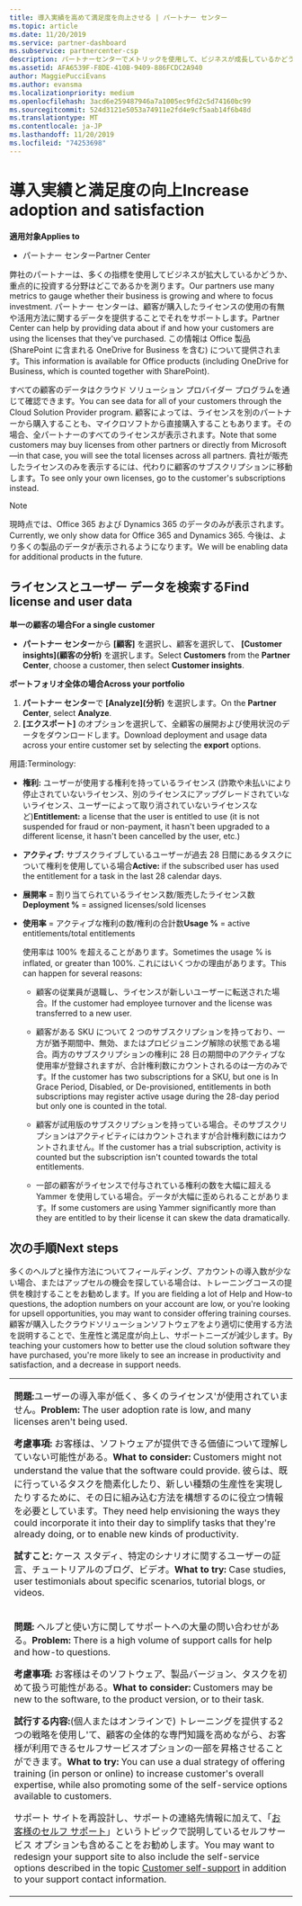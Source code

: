 ```yaml
---
title: 導入実績を高めて満足度を向上させる | パートナー センター
ms.topic: article
ms.date: 11/20/2019
ms.service: partner-dashboard
ms.subservice: partnercenter-csp
description: パートナーセンターでメトリックを使用して、ビジネスが成長しているかどうか、顧客がライセンスをどのように使用しているか、および投資に焦点を当てる場所を確認する方法について説明します。
ms.assetid: AFA6539F-F8DE-410B-9409-886FCDC2A940
author: MaggiePucciEvans
ms.author: evansma
ms.localizationpriority: medium
ms.openlocfilehash: 3acd6e259487946a7a1005ec9fd2c5d74160bc99
ms.sourcegitcommit: 524d3121e5053a74911e2fd4e9cf5aab14f6b48d
ms.translationtype: MT
ms.contentlocale: ja-JP
ms.lasthandoff: 11/20/2019
ms.locfileid: "74253698"
---
```

# <a name="increase-adoption-and-satisfaction"></a><span data-ttu-id="5ebbd-103">導入実績と満足度の向上</span><span class="sxs-lookup"><span data-stu-id="5ebbd-103">Increase adoption and satisfaction</span></span>

<span data-ttu-id="5ebbd-104">**適用対象**</span><span class="sxs-lookup"><span data-stu-id="5ebbd-104">**Applies to**</span></span>

-  <span data-ttu-id="5ebbd-105">パートナー センター</span><span class="sxs-lookup"><span data-stu-id="5ebbd-105">Partner Center</span></span>

<span data-ttu-id="5ebbd-106">弊社のパートナーは、多くの指標を使用してビジネスが拡大しているかどうか、重点的に投資する分野はどこであるかを測ります。</span><span class="sxs-lookup"><span data-stu-id="5ebbd-106">Our partners use many metrics to gauge whether their business is growing and where to focus investment.</span></span> <span data-ttu-id="5ebbd-107">パートナー センターは、顧客が購入したライセンスの使用の有無や活用方法に関するデータを提供することでそれをサポートします。</span><span class="sxs-lookup"><span data-stu-id="5ebbd-107">Partner Center can help by providing data about if and how your customers are using the licenses that they've purchased.</span></span> <span data-ttu-id="5ebbd-108">この情報は Office 製品 (SharePoint に含まれる OneDrive for Business を含む) について提供されます。</span><span class="sxs-lookup"><span data-stu-id="5ebbd-108">This information is available for Office products (including OneDrive for Business, which is counted together with SharePoint).</span></span>

<span data-ttu-id="5ebbd-109">すべての顧客のデータはクラウド ソリューション プロバイダー プログラムを通じて確認できます。</span><span class="sxs-lookup"><span data-stu-id="5ebbd-109">You can see data for all of your customers through the Cloud Solution Provider program.</span></span> <span data-ttu-id="5ebbd-110">顧客によっては、ライセンスを別のパートナーから購入することも、マイクロソフトから直接購入することもあります。その場合、全パートナーのすべてのライセンスが表示されます。</span><span class="sxs-lookup"><span data-stu-id="5ebbd-110">Note that some customers may buy licenses from other partners or directly from Microsoft—in that case, you will see the total licenses across all partners.</span></span> <span data-ttu-id="5ebbd-111">貴社が販売したライセンスのみを表示するには、代わりに顧客のサブスクリプションに移動します。</span><span class="sxs-lookup"><span data-stu-id="5ebbd-111">To see only your own licenses, go to the customer's subscriptions instead.</span></span>

> [!NOTE]  
>  <span data-ttu-id="5ebbd-112">現時点では、Office 365 および Dynamics 365 のデータのみが表示されます。</span><span class="sxs-lookup"><span data-stu-id="5ebbd-112">Currently, we only show data for Office 365 and Dynamics 365.</span></span> <span data-ttu-id="5ebbd-113">今後は、より多くの製品のデータが表示されるようになります。</span><span class="sxs-lookup"><span data-stu-id="5ebbd-113">We will be enabling data for additional products in the future.</span></span>

## <a name="find-license-and-user-data"></a><span data-ttu-id="5ebbd-114">ライセンスとユーザー データを検索する</span><span class="sxs-lookup"><span data-stu-id="5ebbd-114">Find license and user data</span></span>


<span data-ttu-id="5ebbd-115">**単一の顧客の場合**</span><span class="sxs-lookup"><span data-stu-id="5ebbd-115">**For a single customer**</span></span>

-   <span data-ttu-id="5ebbd-116">**パートナー センター**から **[顧客]** を選択し、顧客を選択して、 **[Customer insights]\(顧客の分析\)** を選択します。</span><span class="sxs-lookup"><span data-stu-id="5ebbd-116">Select **Customers** from the **Partner Center**, choose a customer, then select **Customer insights**.</span></span>

<span data-ttu-id="5ebbd-117">**ポートフォリオ全体の場合**</span><span class="sxs-lookup"><span data-stu-id="5ebbd-117">**Across your portfolio**</span></span>

1.  <span data-ttu-id="5ebbd-118">**パートナー センター**で **[Analyze]\(分析\)** を選択します。</span><span class="sxs-lookup"><span data-stu-id="5ebbd-118">On the **Partner Center**, select **Analyze**.</span></span>
2.  <span data-ttu-id="5ebbd-119">**[エクスポート]** のオプションを選択して、全顧客の展開および使用状況のデータをダウンロードします。</span><span class="sxs-lookup"><span data-stu-id="5ebbd-119">Download deployment and usage data across your entire customer set by selecting the **export** options.</span></span>

<span data-ttu-id="5ebbd-120">用語:</span><span class="sxs-lookup"><span data-stu-id="5ebbd-120">Terminology:</span></span>

-   <span data-ttu-id="5ebbd-121">**権利:** ユーザーが使用する権利を持っているライセンス (詐欺や未払いにより停止されていないライセンス、別のライセンスにアップグレードされていないライセンス、ユーザーによって取り消されていないライセンスなど)</span><span class="sxs-lookup"><span data-stu-id="5ebbd-121">**Entitlement:** a license that the user is entitled to use (it is not suspended for fraud or non-payment, it hasn't been upgraded to a different license, it hasn't been cancelled by the user, etc.)</span></span>

-   <span data-ttu-id="5ebbd-122">**アクティブ:** サブスクライブしているユーザーが過去 28 日間にあるタスクについて権利を使用している場合</span><span class="sxs-lookup"><span data-stu-id="5ebbd-122">**Active:** if the subscribed user has used the entitlement for a task in the last 28 calendar days.</span></span>

-   <span data-ttu-id="5ebbd-123">**展開率** = 割り当てられているライセンス数/販売したライセンス数</span><span class="sxs-lookup"><span data-stu-id="5ebbd-123">**Deployment %** = assigned licenses/sold licenses</span></span>

-   <span data-ttu-id="5ebbd-124">**使用率** = アクティブな権利の数/権利の合計数</span><span class="sxs-lookup"><span data-stu-id="5ebbd-124">**Usage %** = active entitlements/total entitlements</span></span>

    <span data-ttu-id="5ebbd-125">使用率は 100% を超えることがあります。</span><span class="sxs-lookup"><span data-stu-id="5ebbd-125">Sometimes the usage % is inflated, or greater than 100%.</span></span> <span data-ttu-id="5ebbd-126">これにはいくつかの理由があります。</span><span class="sxs-lookup"><span data-stu-id="5ebbd-126">This can happen for several reasons:</span></span>

    -   <span data-ttu-id="5ebbd-127">顧客の従業員が退職し、ライセンスが新しいユーザーに転送された場合。</span><span class="sxs-lookup"><span data-stu-id="5ebbd-127">If the customer had employee turnover and the license was transferred to a new user.</span></span>

    -   <span data-ttu-id="5ebbd-128">顧客がある SKU について 2 つのサブスクリプションを持っており、一方が猶予期間中、無効、またはプロビジョニング解除の状態である場合。両方のサブスクリプションの権利に 28 日の期間中のアクティブな使用率が登録されますが、合計権利数にカウントされるのは一方のみです。</span><span class="sxs-lookup"><span data-stu-id="5ebbd-128">If the customer has two subscriptions for a SKU, but one is In Grace Period, Disabled, or De-provisioned, entitlements in both subscriptions may register active usage during the 28-day period but only one is counted in the total.</span></span>

    -   <span data-ttu-id="5ebbd-129">顧客が試用版のサブスクリプションを持っている場合。そのサブスクリプションはアクティビティにはカウントされますが合計権利数にはカウントされません。</span><span class="sxs-lookup"><span data-stu-id="5ebbd-129">If the customer has a trial subscription, activity is counted but the subscription isn't counted towards the total entitlements.</span></span>

    -   <span data-ttu-id="5ebbd-130">一部の顧客がライセンスで付与されている権利の数を大幅に超える Yammer を使用している場合。データが大幅に歪められることがあります。</span><span class="sxs-lookup"><span data-stu-id="5ebbd-130">If some customers are using Yammer significantly more than they are entitled to by their license it can skew the data dramatically.</span></span>

## <a name="next-steps"></a><span data-ttu-id="5ebbd-131">次の手順</span><span class="sxs-lookup"><span data-stu-id="5ebbd-131">Next steps</span></span>


<span data-ttu-id="5ebbd-132">多くのヘルプと操作方法についてフィールディング、アカウントの導入数が少ない場合、またはアップセルの機会を探している場合は、トレーニングコースの提供を検討することをお勧めします。</span><span class="sxs-lookup"><span data-stu-id="5ebbd-132">If you are fielding a lot of Help and How-to questions, the adoption numbers on your account are low, or you're looking for upsell opportunities, you may want to consider offering training courses.</span></span> <span data-ttu-id="5ebbd-133">顧客が購入したクラウドソリューションソフトウェアをより適切に使用する方法を説明することで、生産性と満足度が向上し、サポートニーズが減少します。</span><span class="sxs-lookup"><span data-stu-id="5ebbd-133">By teaching your customers how to better use the cloud solution software they have purchased, you're more likely to see an increase in productivity and satisfaction, and a decrease in support needs.</span></span>

<table>
<colgroup>
<col width="100%" />
</colgroup>
<tbody>
<tr class="odd">
<td><p><span data-ttu-id="5ebbd-134"><strong>問題:</strong>ユーザーの導入率が低く、多くのライセンス&#39;が使用されていません。</span><span class="sxs-lookup"><span data-stu-id="5ebbd-134"><strong>Problem:</strong> The user adoption rate is low, and many licenses aren&#39;t being used.</span></span></p>
<p><span data-ttu-id="5ebbd-135"><strong>考慮事項:</strong> お客様は、ソフトウェアが提供できる価値について理解していない可能性がある。</span><span class="sxs-lookup"><span data-stu-id="5ebbd-135"><strong>What to consider:</strong> Customers might not understand the value that the software could provide.</span></span> <span data-ttu-id="5ebbd-136">彼らは、既に行っているタスクを簡素化したり、新しい種類の生産性を実現したりするために、その日に組み込む方法を構想するのに役立つ情報を必要としています。</span><span class="sxs-lookup"><span data-stu-id="5ebbd-136">They need help envisioning the ways they could incorporate it into their day to simplify tasks that they're already doing, or to enable new kinds of productivity.</span></span></p>
<p><span data-ttu-id="5ebbd-137"><strong>試すこと:</strong> ケース スタディ、特定のシナリオに関するユーザーの証言、チュートリアルのブログ、ビデオ。</span><span class="sxs-lookup"><span data-stu-id="5ebbd-137"><strong>What to try:</strong> Case studies, user testimonials about specific scenarios, tutorial blogs, or videos.</span></span></p></td>
</tr>
<tr class="even">
<td><p><span data-ttu-id="5ebbd-138"><strong>問題:</strong> ヘルプと使い方に関してサポートへの大量の問い合わせがある。</span><span class="sxs-lookup"><span data-stu-id="5ebbd-138"><strong>Problem:</strong> There is a high volume of support calls for help and how-to questions.</span></span></p>
<p><span data-ttu-id="5ebbd-139"><strong>考慮事項:</strong> お客様はそのソフトウェア、製品バージョン、タスクを初めて扱う可能性がある。</span><span class="sxs-lookup"><span data-stu-id="5ebbd-139"><strong>What to consider:</strong> Customers may be new to the software, to the product version, or to their task.</span></span></p>
<p><span data-ttu-id="5ebbd-140"><strong>試行する内容:</strong>(個人またはオンラインで) トレーニングを提供する2つの戦略を使用し&#39;て、顧客の全体的な専門知識を高めながら、お客様が利用できるセルフサービスオプションの一部を昇格させることができます。</span><span class="sxs-lookup"><span data-stu-id="5ebbd-140"><strong>What to try:</strong> You can use a dual strategy of offering training (in person or online) to increase customer&#39;s overall expertise, while also promoting some of the self-service options available to customers.</span></span></p>
<p><span data-ttu-id="5ebbd-141">サポート サイトを再設計し、サポートの連絡先情報に加えて、「<a href="customer-self-support.md" data-raw-source="[Customer self-support](customer-self-support.md)">お客様のセルフ サポート</a>」というトピックで説明しているセルフサービス オプションも含めることをお勧めします。</span><span class="sxs-lookup"><span data-stu-id="5ebbd-141">You may want to redesign your support site to also include the self-service options described in the topic <a href="customer-self-support.md" data-raw-source="[Customer self-support](customer-self-support.md)">Customer self-support</a> in addition to your support contact information.</span></span></p></td>
</tr>
</tbody>
</table>

 

 

 



